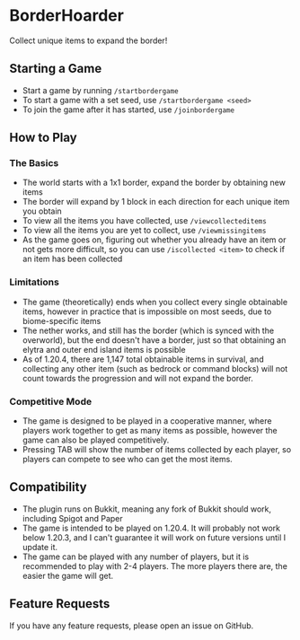 # BorderHoarder

Collect unique items to expand the border!

## Starting a Game

- Start a game by running `/startbordergame`
- To start a game with a set seed, use `/startbordergame <seed>`
- To join the game after it has started, use `/joinbordergame`

## How to Play

### The Basics

- The world starts with a 1x1 border, expand the border by
  obtaining new items
- The border will expand by 1 block in each direction for each
  unique item you obtain
- To view all the items you have collected, use
  `/viewcollecteditems`
- To view all the items you are yet to collect, use
  `/viewmissingitems`
- As the game goes on, figuring out whether you already have an
  item or not gets more difficult, so you can use
  `/iscollected <item>` to check if an item has been collected

### Limitations

- The game (theoretically) ends when you collect every single
  obtainable items, however in practice that is impossible on
  most seeds, due to biome-specific items
- The nether works, and still has the border (which is synced
  with the overworld), but the end doesn't have a border, just
  so that obtaining an elytra and outer end island items is
  possible
- As of 1.20.4, there are 1,147 total obtainable items in
  survival, and collecting any other item (such as bedrock
  or command blocks) will not count towards the progression and
  will not expand the border.

### Competitive Mode

- The game is designed to be played in a cooperative manner,
  where players work together to get as many items as possible,
  however the game can also be played competitively.
- Pressing TAB will show the number of items collected by each
  player, so players can compete to see who can get the most
  items.

## Compatibility

- The plugin runs on Bukkit, meaning any fork of Bukkit should
  work, including Spigot and Paper
- The game is intended to be played on 1.20.4. It will probably 
  not work below 1.20.3, and I can't guarantee it will work on 
  future versions until I update it.
- The game can be played with any number of players, but it is
  recommended to play with 2-4 players. The more players there
  are, the easier the game will get.

## Feature Requests

If you have any feature requests, please open an issue on
GitHub.

